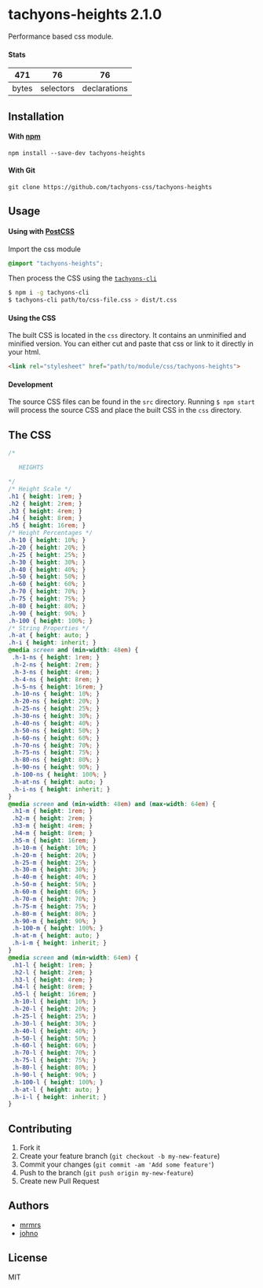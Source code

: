 # tachyons-heights 2.1.0

Performance based css module.

#### Stats

471 | 76 | 76
---|---|---
bytes | selectors | declarations

## Installation

#### With [npm](https://npmjs.com)

```
npm install --save-dev tachyons-heights
```

#### With Git

```
git clone https://github.com/tachyons-css/tachyons-heights
```

## Usage

#### Using with [PostCSS](https://github.com/postcss/postcss)

Import the css module

```css
@import "tachyons-heights";
```

Then process the CSS using the [`tachyons-cli`](https://github.com/tachyons-css/tachyons-cli)

```sh
$ npm i -g tachyons-cli
$ tachyons-cli path/to/css-file.css > dist/t.css
```

#### Using the CSS

The built CSS is located in the `css` directory. It contains an unminified and minified version.
You can either cut and paste that css or link to it directly in your html.

```html
<link rel="stylesheet" href="path/to/module/css/tachyons-heights">
```

#### Development

The source CSS files can be found in the `src` directory.
Running `$ npm start` will process the source CSS and place the built CSS in the `css` directory.

## The CSS

```css
/*

   HEIGHTS

*/
/* Height Scale */
.h1 { height: 1rem; }
.h2 { height: 2rem; }
.h3 { height: 4rem; }
.h4 { height: 8rem; }
.h5 { height: 16rem; }
/* Height Percentages */
.h-10 { height: 10%; }
.h-20 { height: 20%; }
.h-25 { height: 25%; }
.h-30 { height: 30%; }
.h-40 { height: 40%; }
.h-50 { height: 50%; }
.h-60 { height: 60%; }
.h-70 { height: 70%; }
.h-75 { height: 75%; }
.h-80 { height: 80%; }
.h-90 { height: 90%; }
.h-100 { height: 100%; }
/* String Properties */
.h-at { height: auto; }
.h-i { height: inherit; }
@media screen and (min-width: 48em) {
 .h-1-ns { height: 1rem; }
 .h-2-ns { height: 2rem; }
 .h-3-ns { height: 4rem; }
 .h-4-ns { height: 8rem; }
 .h-5-ns { height: 16rem; }
 .h-10-ns { height: 10%; }
 .h-20-ns { height: 20%; }
 .h-25-ns { height: 25%; }
 .h-30-ns { height: 30%; }
 .h-40-ns { height: 40%; }
 .h-50-ns { height: 50%; }
 .h-60-ns { height: 60%; }
 .h-70-ns { height: 70%; }
 .h-75-ns { height: 75%; }
 .h-80-ns { height: 80%; }
 .h-90-ns { height: 90%; }
 .h-100-ns { height: 100%; }
 .h-at-ns { height: auto; }
 .h-i-ns { height: inherit; }
}
@media screen and (min-width: 48em) and (max-width: 64em) {
 .h1-m { height: 1rem; }
 .h2-m { height: 2rem; }
 .h3-m { height: 4rem; }
 .h4-m { height: 8rem; }
 .h5-m { height: 16rem; }
 .h-10-m { height: 10%; }
 .h-20-m { height: 20%; }
 .h-25-m { height: 25%; }
 .h-30-m { height: 30%; }
 .h-40-m { height: 40%; }
 .h-50-m { height: 50%; }
 .h-60-m { height: 60%; }
 .h-70-m { height: 70%; }
 .h-75-m { height: 75%; }
 .h-80-m { height: 80%; }
 .h-90-m { height: 90%; }
 .h-100-m { height: 100%; }
 .h-at-m { height: auto; }
 .h-i-m { height: inherit; }
}
@media screen and (min-width: 64em) {
 .h1-l { height: 1rem; }
 .h2-l { height: 2rem; }
 .h3-l { height: 4rem; }
 .h4-l { height: 8rem; }
 .h5-l { height: 16rem; }
 .h-10-l { height: 10%; }
 .h-20-l { height: 20%; }
 .h-25-l { height: 25%; }
 .h-30-l { height: 30%; }
 .h-40-l { height: 40%; }
 .h-50-l { height: 50%; }
 .h-60-l { height: 60%; }
 .h-70-l { height: 70%; }
 .h-75-l { height: 75%; }
 .h-80-l { height: 80%; }
 .h-90-l { height: 90%; }
 .h-100-l { height: 100%; }
 .h-at-l { height: auto; }
 .h-i-l { height: inherit; }
}
```

## Contributing

1. Fork it
2. Create your feature branch (`git checkout -b my-new-feature`)
3. Commit your changes (`git commit -am 'Add some feature'`)
4. Push to the branch (`git push origin my-new-feature`)
5. Create new Pull Request

## Authors

* [mrmrs](http://mrmrs.io)
* [johno](http://johnotander.com)

## License

MIT

